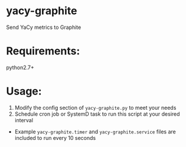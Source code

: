 # yacy-graphite
Send YaCy metrics to Graphite

# Requirements:
python2.7+

# Usage:
1. Modify the config section of `yacy-graphite.py` to meet your needs
2. Schedule cron job or SystemD task to run this script at your desired interval
  - Example `yacy-graphite.timer` and `yacy-graphite.service` files are included to run every 10 seconds
